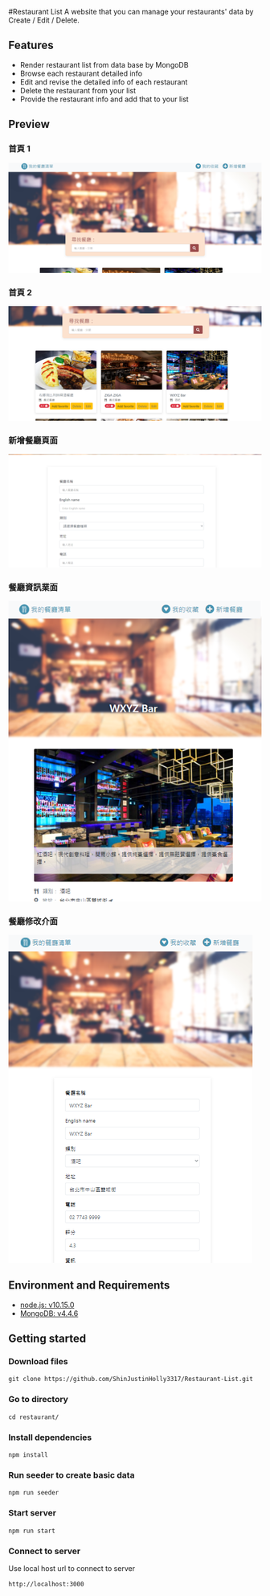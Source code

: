 #Restaurant List
A website that you can manage your restaurants' data by Create / Edit / Delete.

## Features
- Render restaurant list from data base by MongoDB
- Browse each restaurant detailed info 
- Edit and revise the detailed info of each restaurant
- Delete the restaurant from your list
- Provide the restaurant info and add that to your list

## Preview
### 首頁 1
![first page](./image/navbar.PNG)
### 首頁 2
![sec page](./image/index.PNG)
### 新增餐廳頁面
![thi page](./image/create-page.PNG)
### 餐廳資訊業面
![thi page](./image/detail.PNG)
### 餐廳修改介面
![thi page](./image/edit.PNG)

## Environment and Requirements
- [node.js: v10.15.0](https://nodejs.org/en/)
- [MongoDB: v4.4.6](https://www.mongodb.com/try/download/community)

## Getting started

### Download files
    git clone https://github.com/ShinJustinHolly3317/Restaurant-List.git
### Go to directory
    cd restaurant/
### Install dependencies
    npm install
### Run seeder to create basic data
    npm run seeder
### Start server
    npm run start
### Connect to server
Use local host url to connect to server

    http://localhost:3000
